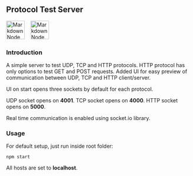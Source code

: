 ## Protocol Test Server 
<img src="https://upload.wikimedia.org/wikipedia/commons/thumb/d/d9/Node.js_logo.svg/1280px-Node.js_logo.svg.png"
     alt="Markdown Node icon"
     height="50px"
/>&nbsp;&nbsp;&nbsp;
<img src="https://upload.wikimedia.org/wikipedia/commons/a/a7/React-icon.svg"
     alt="Markdown Node icon"
     height="50px"
/>

### Introduction

A simple server to test UDP, TCP and HTTP protocols. 
HTTP protocol has only options to test GET and POST requests.
Added UI for easy preview of communication between UDP, TCP and HTTP client/server.

UI on start opens three sockets by default for each protocol.

UDP socket opens on **4001**.
TCP socket opens on **4000**.
HTTP socket opens on **5000**.

Real time communication is enabled using socket.io library.

### Usage

For default setup, just run inside root folder: 
```
npm start
```

All hosts are set to **localhost**.
